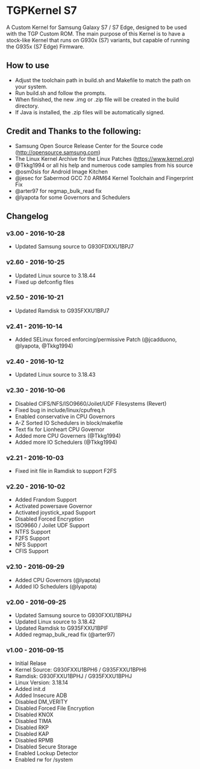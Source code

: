 # TGPKernel S7
A Custom Kernel for Samsung Galaxy S7 / S7 Edge, designed to be used with the TGP Custom ROM. 
The main purpose of this Kernel is to have a stock-like Kernel that runs on G930x (S7) 
variants, but capable of running the G935x (S7 Edge) Firmware. 


## How to use
- Adjust the toolchain path in build.sh and Makefile to match the path on your system. 
- Run build.sh and follow the prompts.
- When finished, the new .img or .zip file will be created in the build directory.
- If Java is installed, the .zip files will be automatically signed.


## Credit and Thanks to the following:
- Samsung Open Source Release Center for the Source code (http://opensource.samsung.com)
- The Linux Kernel Archive for the Linux Patches (https://www.kernel.org)
- @Tkkg1994 or all his help and numerous code samples from his source
- @osm0sis for Android Image Kitchen
- @jesec for Sabermod GCC 7.0 ARM64 Kernel Toolchain and Fingerprint Fix
- @arter97 for regmap_bulk_read fix
- @lyapota for some Governors and Schedulers


## Changelog

### v3.00 - 2016-10-28
- Updated Samsung source to G930FDXXU1BPJ7

### v2.60 - 2016-10-25
- Updated Linux source to 3.18.44
- Fixed up defconfig files

### v2.50 - 2016-10-21
- Updated Ramdisk to G935FXXU1BPJ7

### v2.41 - 2016-10-14
- Added SELinux forced enforcing/permissive Patch (@jcadduono, @lyapota, @Tkkg1994)

### v2.40 - 2016-10-12
- Updated Linux source to 3.18.43

### v2.30 - 2016-10-06
- Disabled CIFS/NFS/ISO9660/Joilet/UDF Filesystems (Revert)
- Fixed bug in include/linux/cpufreq.h
- Enabled conservative in CPU Governors
- A-Z Sorted IO Schedulers in block/makefile
- Text fix for Lionheart CPU Governor
- Added more CPU Governers (@Tkkg1994)
- Added more IO Schedulers (@Tkkg1994)

### v2.21 - 2016-10-03
- Fixed init file in Ramdisk to support F2FS

### v2.20 - 2016-10-02
- Added Frandom Support
- Activated powersave Governor
- Activated joystick_xpad Support
- Disabled Forced Encryption
- ISO9660 / Joilet UDF Support
- NTFS Support
- F2FS Support
- NFS Support
- CFIS Support

### v2.10 - 2016-09-29
- Added CPU Governors (@lyapota)
- Added IO Schedulers (@lyapota)

### v2.00 - 2016-09-25
- Updated Samsung source to G930FXXU1BPHJ
- Updated Linux source to 3.18.42
- Updated Ramdisk to G935FXXU1BPIF
- Added regmap_bulk_read fix (@arter97)

### v1.00 - 2016-09-15
- Initial Relase
- Kernel Source: G930FXXU1BPH6 / G935FXXU1BPH6
- Ramdisk: G930FXXU1BPHJ / G935FXXU1BPHJ
- Linux Version: 3.18.14
- Added init.d
- Added Insecure ADB
- Disabled DM_VERITY
- Disabled Forced File Encryption
- Disabled KNOX
- Disabled TIMA
- Disabled RKP
- Disabled KAP
- Disabled RPMB
- Disabled Secure Storage
- Enabled Lockup Detector
- Enabled rw for /system

